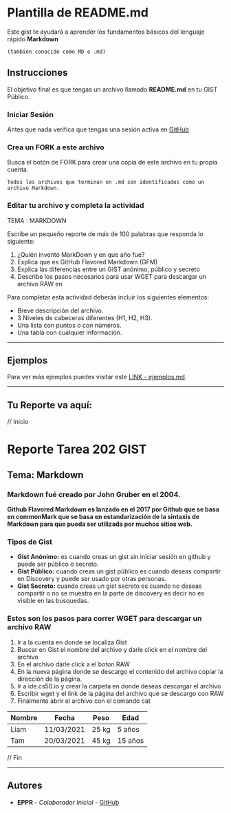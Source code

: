 # Plantilla de README.md

Este gist te ayudará a aprender los fundamentos básicos del lenguaje rápido **Markdown** 

```
(también conocido como MD o .md)
```

## Instrucciones

El objetivo final es que tengas un archivo llamado **README.md** en tu GIST Público.

### Iniciar Sesión 

Antes que nada verifica que tengas una sesión activa en [GitHub](https://github.com)

### Crea un FORK a este archivo

Busca el botón de FORK para crear una copia de este archivo en tu propia cuenta.

```
Todos los archivos que terminan en .md son identificados como un archivo Markdown.
```

### Editar tu archivo y completa la actividad

TEMA : MARKDOWN

Escribe un pequeño reporte de más de 100 palabras que responda lo siguiente:

1. ¿Quién inventó MarkDown y en que año fue?
2. Explica que es GitHub Flavored Markdown (GFM)
3. Explica las diferencias entre un GIST anónimo, público y secreto
4. Describe los pasos necesarios para usar WGET para descargar un archivo RAW en 

Para completar esta actividad deberás incluir los siguientes elementos:

* Breve descripción del archivo.
* 3 Niveles de cabeceras diferentes (H1, H2, H3).
* Una lista con puntos o con números.
* Una tabla con cualquier información.

---

## Ejemplos

Para ver más ejemplos puedes visitar este [LINK - ejemplos.md](https://gist.github.com/recurs1v0/0b396678831df73c9cd4ac9e8566e50f).

---

## Tu Reporte va aquí:

// Inicio
# Reporte Tarea 202 GIST

## Tema: Markdown

### Markdown fué creado por **John Gruber** en el 2004.

**Github Flavored Markdown es lanzado en el 2017 por Github que se basa en commonMark que se basa en estandarización de la sintaxis de Markdown para que pueda ser utilizada por muchos sitios web.**

### Tipos de Gist

* **Gist Anónimo:** es cuando creas un gist sin iniciar sesión en github y puede ser público o secreto.
* **Gist Público:** cuando creas un gist público es cuando deseas compartir en Discovery y puede ser usado por otras personas.
* **Gist Secreto:** cuando creas un gist secreto es cuando no deseas compartir o no se muestra en la parte de discovery es decir no es visible en las busquedas.  

### Estos son los pasos para correr WGET para descargar un archivo RAW

1.  Ir a la cuenta en donde se localiza Gist
2.  Buscar en Gist el nombre del archivo y darle click en el nombre del archivo
3.  En el archivo darle click a el boton RAW
4.  En la nueva página donde se descargo el contenido del archivo copiar la dirección de la página.
5.  Ir a ide.cs50.io y crear la carpeta en donde deseas descargar el archivo
6.  Escribir wget y el link de la página del archivo que se descargo con RAW
7.  Finalmente abrir el archivo con el comando cat



| Nombre | Fecha | Peso  | Edad |
| ------ | ------ | ----- | ----- | 
|  Liam |  11/03/2021 |   25 kg | 5 años |
|  Tam  |  20/03/2021 |   45 kg | 15 años | 

// Fin

---

## Autores

* **EPPR** - *Colaborador Inicial* - [GitHub](https://github.com/EPPR/)

